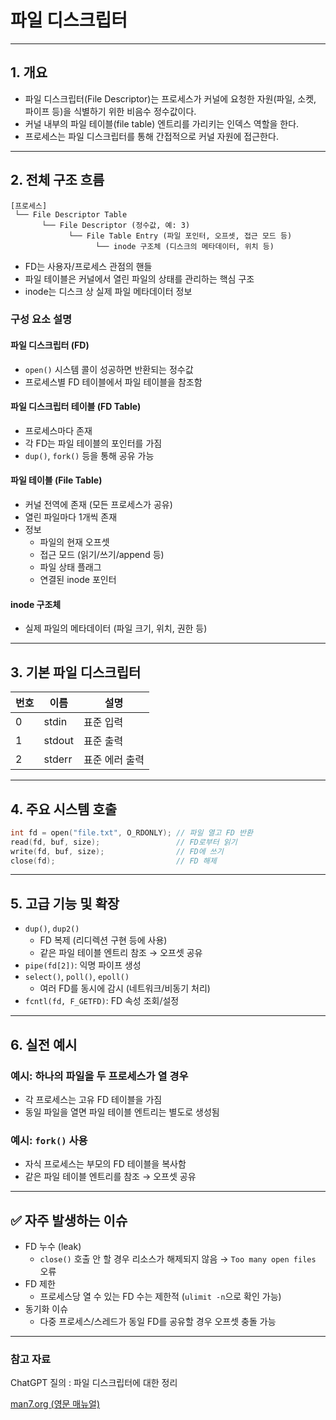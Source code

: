 # 파일 디스크립터

---

## 1. 개요

- 파일 디스크립터(File Descriptor)는 프로세스가 커널에 요청한 자원(파일, 소켓, 파이프 등)을 식별하기 위한 비음수 정수값이다.
- 커널 내부의 파일 테이블(file table) 엔트리를 가리키는 인덱스 역할을 한다.
- 프로세스는 파일 디스크립터를 통해 간접적으로 커널 자원에 접근한다.

---

## 2. 전체 구조 흐름

```
[프로세스]
 └── File Descriptor Table
       └── File Descriptor (정수값, 예: 3)
             └── File Table Entry (파일 포인터, 오프셋, 접근 모드 등)
                   └── inode 구조체 (디스크의 메타데이터, 위치 등)
```
- FD는 사용자/프로세스 관점의 핸들
- 파일 테이블은 커널에서 열린 파일의 상태를 관리하는 핵심 구조
- inode는 디스크 상 실제 파일 메타데이터 정보

### 구성 요소 설명

#### 파일 디스크립터 (FD)

- `open()` 시스템 콜이 성공하면 반환되는 정수값
- 프로세스별 FD 테이블에서 파일 테이블을 참조함

#### 파일 디스크립터 테이블 (FD Table)

- 프로세스마다 존재
- 각 FD는 파일 테이블의 포인터를 가짐
- `dup()`, `fork()` 등을 통해 공유 가능

#### 파일 테이블 (File Table)

- 커널 전역에 존재 (모든 프로세스가 공유)
- 열린 파일마다 1개씩 존재
- 정보
    - 파일의 현재 오프셋
    - 접근 모드 (읽기/쓰기/append 등)
    - 파일 상태 플래그
    - 연결된 inode 포인터

#### inode 구조체

- 실제 파일의 메타데이터 (파일 크기, 위치, 권한 등)

---

## 3. 기본 파일 디스크립터

| 번호 | 이름   | 설명            |
|------|--------|-----------------|
| 0    | stdin  | 표준 입력       |
| 1    | stdout | 표준 출력       |
| 2    | stderr | 표준 에러 출력  |

---

## 4. 주요 시스템 호출

```c
int fd = open("file.txt", O_RDONLY); // 파일 열고 FD 반환
read(fd, buf, size);                 // FD로부터 읽기
write(fd, buf, size);                // FD에 쓰기
close(fd);                           // FD 해제
```

---

## 5. 고급 기능 및 확장

- `dup()`, `dup2()`
    - FD 복제 (리디렉션 구현 등에 사용)
    - 같은 파일 테이블 엔트리 참조 → 오프셋 공유
- `pipe(fd[2])`: 익명 파이프 생성
- `select()`, `poll()`, `epoll()`
    - 여러 FD를 동시에 감시 (네트워크/비동기 처리)
- `fcntl(fd, F_GETFD)`: FD 속성 조회/설정

---

## 6. 실전 예시

### 예시: 하나의 파일을 두 프로세스가 열 경우

- 각 프로세스는 고유 FD 테이블을 가짐
- 동일 파일을 열면 파일 테이블 엔트리는 별도로 생성됨

### 예시: `fork()` 사용

- 자식 프로세스는 부모의 FD 테이블을 복사함
- 같은 파일 테이블 엔트리를 참조 → 오프셋 공유

---

## ✅ 자주 발생하는 이슈

- FD 누수 (leak)
    - `close()` 호출 안 할 경우 리소스가 해제되지 않음 → `Too many open files` 오류
- FD 제한
    - 프로세스당 열 수 있는 FD 수는 제한적 (`ulimit -n`으로 확인 가능)
- 동기화 이슈
    - 다중 프로세스/스레드가 동일 FD를 공유할 경우 오프셋 충돌 가능

---

### 참고 자료

ChatGPT 질의 : 파일 디스크립터에 대한 정리

[man7.org (영문 매뉴얼)](https://man7.org/linux/man-pages/dir_section_2.html)
